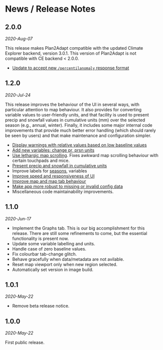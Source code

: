 # News / Release Notes

## 2.0.0
*2020-Aug-07*

This release makes Plan2Adapt compatible with the updated Climate Explorer backend,
version 3.0.1. This version of Plan2Adapt is not compatible with CE backend < 2.0.0.

- [Update to accept new `/percentilanomaly` response format](https://github.com/pacificclimate/plan2adapt-v2/pull/204)

## 1.2.0
*2020-Jul-24*

This release improves the behaviour of the UI in several ways, with particular
attention to map behaviour. It also provides for converting variable values to 
user-friendly units, and that facility is used to present precip and snowfall values
in cumulative units (mm) over the selected season (e.g., annual, winter). Finally,
it includes some major internal code improvements that provide much better
error handling (which should rarely be seen by users) and that make maintenance and
configuration simpler. 

- [Display warnings with relative values based on low baseline values](https://github.com/pacificclimate/plan2adapt-v2/issues/159)
- [Add new variables; change pr, prsn units](https://github.com/pacificclimate/plan2adapt-v2/issues/183)
- [Use lethargic map scrolling](https://github.com/pacificclimate/plan2adapt-v2/issues/144). 
  Fixes awkward map scrolling behaviour with certain touchpads and mice.
- [Present precip and snowfall in cumulative units](https://github.com/pacificclimate/plan2adapt-v2/issues/173)
- Improve labels for [seasons](https://github.com/pacificclimate/plan2adapt-v2/issues/180), variables
- [Improve speed and responsiveness of UI](https://github.com/pacificclimate/plan2adapt-v2/issues/149)
- [Improve map and map tab behaviour](https://github.com/pacificclimate/plan2adapt-v2/pull/193)
- [Make app more robust to missing or invalid config data](https://github.com/pacificclimate/plan2adapt-v2/issues/85)
- Miscellaneous code maintainability improvements.


## 1.1.0
*2020-Jun-17*

- Implement the Graphs tab. This is our big accomplishment
  for this release. There are still some refinements to
  come, but the essential functionality is present now.
- Update some variable labelling and units.
- Handle case of zero baseline values.
- Fix colourbar tab-change glitch.
- Behave gracefully when data/metadata are not avilable.
- Reset map viewport only when new region selected.
- Automatically set version in image build.

## 1.0.1
*2020-May-22*

- Remove beta release notice.
## 1.0.0
*2020-May-22*

First public release.
